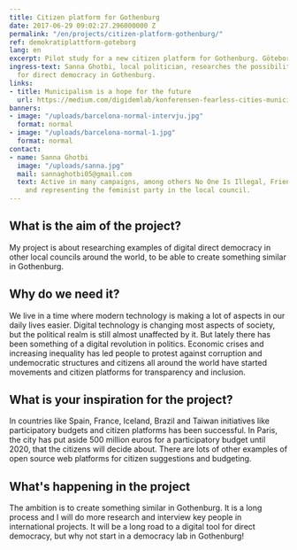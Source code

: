 ```yaml
---
title: Citizen platform for Gothenburg
date: 2017-06-29 09:02:27.296000000 Z
permalink: "/en/projects/citizen-platform-gothenburg/"
ref: demokratiplattform-goteborg
lang: en
excerpt: Pilot study for a new citizen platform for Gothenburg. Göteborg.
ingress-text: Sanna Ghotbi, local politician, researches the possibilities for a tool
  for direct democracy in Gothenburg.
links:
- title: Municipalism is a hope for the future
  url: https://medium.com/digidemlab/konferensen-fearless-cities-municipalismen-%C3%A4r-ett-hopp-f%C3%B6r-framtiden-689e326a5fe
banners:
- image: "/uploads/barcelona-normal-intervju.jpg"
  format: normal
- image: "/uploads/barcelona-normal-1.jpg"
  format: normal
contact:
- name: Sanna Ghotbi
  image: "/uploads/sanna.jpg"
  mail: sannaghotbi05@gmail.com
  text: Active in many campaigns, among others No One Is Illegal, Friends of the Earth
    and representing the feminist party in the local council.
---
```


## What is the aim of the project?
My project is about researching examples of digital direct democracy in other local councils around the world, to be able to create something similar in Gothenburg.

## Why do we need it?
We live in a time where modern technology is making a lot of aspects in our daily lives easier. Digital technology is changing most aspects of society, but the political realm is still almost unaffected by it.
But lately there has been something of a digital revolution in politics. Economic crises and increasing inequality has led people to protest against corruption and undemocratic structures and citizens all around the world have started movements and citizen platforms for transparency and inclusion.

## What is your inspiration for the project?
In countries like Spain, France, Iceland, Brazil and Taiwan initiatives like participatory budgets and citizen platforms has been successful. In Paris, the city has put aside 500 million euros for a participatory budget until 2020, that the citizens will decide about. There are lots of other examples of open source web platforms for citizen suggestions and budgeting.

## What's happening in the project
The ambition is to create something similar in Gothenburg. It is a long process and I will do more research and interview key people in international projects. It will be a long road to a digital tool for direct democracy, but why not start in a democracy lab in Gothenburg!
